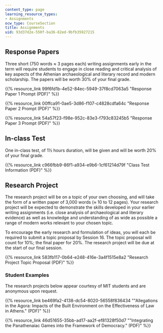 ```yaml
---
content_type: page
learning_resource_types:
- Assignments
ocw_type: CourseSection
title: Assignments
uid: 93d37d2e-550f-ba36-82ed-9bfb35927215
---
```


Response Papers
---------------

Three short (750 words ≈ 3 pages each) writing assignments early in the term will require students to engage in close reading and critical analysis of key aspects of the Athenian archaeological and literary record and modern scholarship. The papers will be worth 30% of your final grade.

{{% resource_link 99f6fd1b-4e52-84ec-5949-37f8cd7063a5 "Response Paper 1 Prompt (PDF)" %}}

{{% resource_link 00ffca91-0ae5-3d86-f107-c4828cdfa64c "Response Paper 2 Prompt (PDF)" %}}

{{% resource_link 54a57f23-f98e-952c-83e3-f793c83245b5 "Response Paper 3 Prompt (PDF)" %}}

In-class Test
-------------

One in-class test, of 1½ hours duration, will be given and will be worth 20% of your final grade.

{{% resource_link c966fbb9-86f1-a934-e9b6-1cf61214d79f "Class Test Information (PDF)" %}}

Research Project
----------------

The research project will be on a topic of your own choosing, and will take the form of a written paper of 3,000 words (≈ 10 to 12 pages). Your research project will be expected to demonstrate the skills developed in your earlier writing assignments (i.e. close analysis of archaeological and literary evidence) as well as knowledge and understanding of as wide as possible a range of modern works relevant to your chosen topic.

To encourage the early research and formulation of ideas, you will each be required to submit a topic proposal by Session 16. The topic proposal will count for 10%; the final paper for 20%. The research project will be due at the start of our final session.

{{% resource_link 583fb117-0b64-e248-416e-3a4f1515e8a2 "Research Project Topic Proposal (PDF)" %}}

### Student Examples

The research projects below appear courtesy of MIT students and are anonymous upon request.

{{% resource_link be469fa2-4138-dc54-8020-56558f836434 "\"Allegations in the Agora: Impacts of the Built Environment on the Effectiveness of Law in Athens.\" (PDF)" %}}

{{% resource_link 46d51655-35bb-ad17-aa2f-ef81328f50d7 "\"Integrating the Panathenaiac Games into the Framework of Democracy.\" (PDF)" %}}